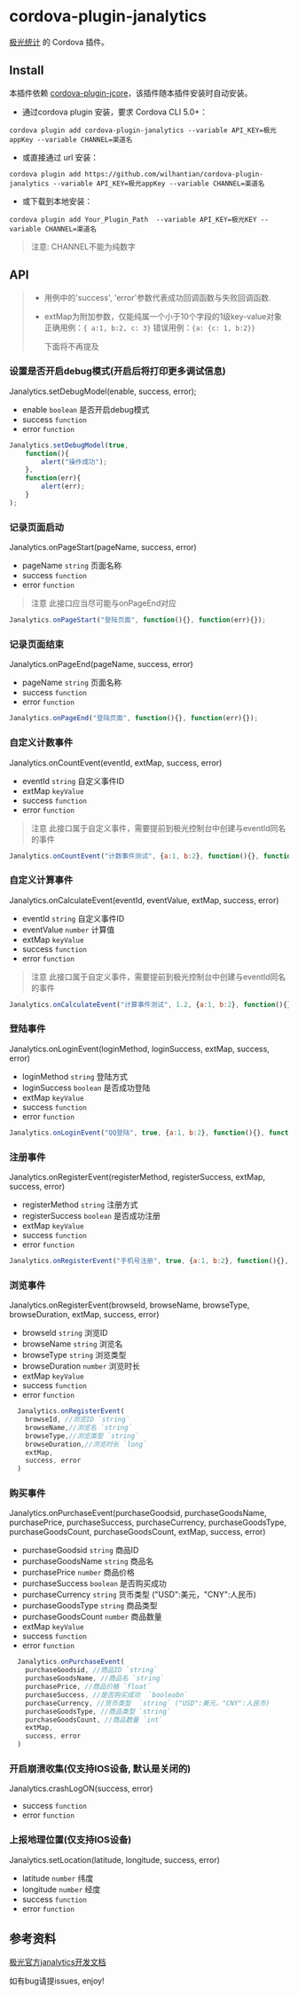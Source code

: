 # cordova-plugin-janalytics
[极光统计](https://www.jiguang.cn/analytics) 的 Cordova 插件。

## Install

本插件依赖 [cordova-plugin-jcore](https://github.com/wilhantian/cordova-plugin-jcore)，该插件随本插件安装时自动安装。

- 通过cordova plugin 安装，要求 Cordova CLI 5.0+：
``` shell
cordova plugin add cordova-plugin-janalytics --variable API_KEY=极光appKey --variable CHANNEL=渠道名
```
- 或直接通过 url 安装：
``` shell
cordova plugin add https://github.com/wilhantian/cordova-plugin-janalytics --variable API_KEY=极光appKey --variable CHANNEL=渠道名
```
- 或下载到本地安装：
``` shell
cordova plugin add Your_Plugin_Path  --variable API_KEY=极光KEY --variable CHANNEL=渠道名
```
> 注意: CHANNEL不能为纯数字

## API
> - 用例中的'success', 'error'参数代表成功回调函数与失败回调函数.
> - extMap为附加参数，仅能纯属一个小于10个字段的1级key-value对象
>   正确用例：`{ a:1, b:2, c: 3}`
>   错误用例：`{a: {c: 1, b:2}}`
>
>   下面将不再提及

### 设置是否开启debug模式(开启后将打印更多调试信息)
Janalytics.setDebugModel(enable, success, error);
- enable `boolean` 是否开启debug模式
- success `function`
- error `function`

``` javascript
Janalytics.setDebugModel(true, 
	function(){
        alert("操作成功");
	}, 
	function(err){
		alert(err);
	}
);
```

### 记录页面启动
Janalytics.onPageStart(pageName, success, error)
- pageName `string` 页面名称
- success `function`
- error `function`
> 注意 此接口应当尽可能与onPageEnd对应

``` javascript
Janalytics.onPageStart("登陆页面", function(){}, function(err){});
```

### 记录页面结束
Janalytics.onPageEnd(pageName, success, error)
- pageName `string` 页面名称
- success `function`
- error `function`

``` javascript
Janalytics.onPageEnd("登陆页面", function(){}, function(err){});
```

### 自定义计数事件
Janalytics.onCountEvent(eventId, extMap, success, error)
- eventId `string` 自定义事件ID
- extMap `keyValue`
- success `function`
- error `function`
> 注意 此接口属于自定义事件，需要提前到极光控制台中创建与eventId同名的事件

``` javascript
Janalytics.onCountEvent("计数事件测试", {a:1, b:2}, function(){}, function(err){});
```

### 自定义计算事件
Janalytics.onCalculateEvent(eventId, eventValue, extMap, success, error)
- eventId `string` 自定义事件ID
- eventValue `number` 计算值
- extMap `keyValue`
- success `function`
- error `function`
> 注意 此接口属于自定义事件，需要提前到极光控制台中创建与eventId同名的事件

``` javascript
Janalytics.onCalculateEvent("计算事件测试", 1.2, {a:1, b:2}, function(){}, function(err){});
```

### 登陆事件
Janalytics.onLoginEvent(loginMethod, loginSuccess, extMap, success, error)
- loginMethod `string` 登陆方式
- loginSuccess `boolean` 是否成功登陆
- extMap `keyValue`
- success `function`
- error `function`
``` javascript
Janalytics.onLoginEvent("QQ登陆", true, {a:1, b:2}, function(){}, function(err){});
```

### 注册事件
Janalytics.onRegisterEvent(registerMethod, registerSuccess, extMap, success, error)
- registerMethod `string` 注册方式
- registerSuccess `boolean` 是否成功注册
- extMap `keyValue`
- success `function`
- error `function`

``` javascript
Janalytics.onRegisterEvent("手机号注册", true, {a:1, b:2}, function(){}, function(err){});
```

### 浏览事件
Janalytics.onRegisterEvent(browseId, browseName, browseType, browseDuration, extMap, success, error)
- browseId `string` 浏览ID
- browseName `string` 浏览名
- browseType `string` 浏览类型
- browseDuration `number` 浏览时长
- extMap `keyValue`
- success `function`
- error `function`

``` javascript
  Janalytics.onRegisterEvent(
    browseId, //浏览ID `string`
    browseName,//浏览名 `string`
    browseType,//浏览类型 `string`
    browseDuration,//浏览时长 `long`
    extMap,
    success, error
  )
```

### 购买事件
Janalytics.onPurchaseEvent(purchaseGoodsid, purchaseGoodsName, purchasePrice, purchaseSuccess, purchaseCurrency, purchaseGoodsType, purchaseGoodsCount, purchaseGoodsCount, extMap,  success, error)
- purchaseGoodsid `string` 商品ID
- purchaseGoodsName `string` 商品名
- purchasePrice `number` 商品价格
- purchaseSuccess `boolean` 是否购买成功
- purchaseCurrency `string` 货币类型 ("USD":美元，"CNY":人民币)
- purchaseGoodsType `string` 商品类型
- purchaseGoodsCount `number` 商品数量
- extMap `keyValue`
- success `function`
- error `function`

``` javascript
  Janalytics.onPurchaseEvent(
    purchaseGoodsid, //商品ID `string`
    purchaseGoodsName, //商品名 `string`
    purchasePrice, //商品价格 `float`
    purchaseSuccess, //是否购买成功  `booleabn`
    purchaseCurrency, //货币类型  `string` ("USD":美元，"CNY":人民币)
    purchaseGoodsType, //商品类型 `string`
    purchaseGoodsCount, //商品数量 `int`
    extMap,
    success, error
  )
```

### 开启崩溃收集(仅支持IOS设备, 默认是关闭的)
Janalytics.crashLogON(success, error)
- success `function`
- error `function`

### 上报地理位置(仅支持IOS设备)
Janalytics.setLocation(latitude, longitude, success, error)
- latitude `number` 纬度
- longitude `number` 经度
- success `function`
- error `function`

## 参考资料
[极光官方janalytics开发文档](https://docs.jiguang.cn/janalytics/guideline/intro/)

如有bug请提issues, enjoy!